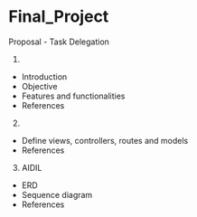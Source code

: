 # Final_Project

Proposal - Task Delegation

1. 
- Introduction 
- Objective
- Features and functionalities
- References

2.
- Define views, controllers, routes and models
- References

3.  AIDIL
- ERD
- Sequence diagram
- References
